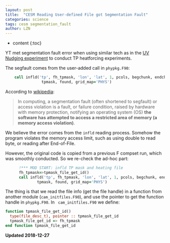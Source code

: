 ```yaml
---
layout: post
title:  "CESM Reading User-defined File got Segmentation Fault"
categories: science
tags: cesm segmentation_fault
author: LZN
---
```


* content
{:toc}

YT met segmentation fault error when using similar tech as in the [UV Nudging experiment](https://github.com/Novarizark/project/tree/master/SRC_MOD_LIB-2017/SourceMods-Nudging/src.cam) to conduct TP heatforcing experiments.

The segfault comes from the user-added call in `phypkg.F90`:

```fortran
    call infld('tp', fh_tpmask, 'lon', 'lat', 1, pcols, begchunk, endchunk, &
                tpmask, found, grid_map='PHYS')
```

According to [wikipedia](https://en.wikipedia.org/wiki/Segmentation_fault):
>In computing, a segmentation fault (often shortened to segfault) or access violation is a fault, or failure condition, raised by hardware with memory protection, notifying an operating system (OS) **the software has attempted to access a restricted area of memory (a memory access violation)**. 

We believe the error comes from the `infld` reading process. Somehow the program violates the memory access limit, such as using double to read byte, or reading after End-of-File.

However, the original code is copied from a previous F compset run, which was smoothly conducted. So we re-check the ad-hoc part:

```fortran
      !*** MOD START: infld TP mask and heating file
      fh_tpmask=>tpmask_file_get_id()
      call infld('tp', fh_tpmask, 'lon', 'lat', 1, pcols, begchunk, endchunk, &
              tpmask, found, grid_map='PHYS')
```

The thing is that we read the file info (get the file handle) in a function from another module (`cam_initfiles.F90`), and use the pointer to get the function handle in `phypkg.F90`. In ` cam_initfiles.F90` we define:

```fortran
function tpmask_file_get_id()
  type(file_desc_t), pointer :: tpmask_file_get_id
  tpmask_file_get_id => fh_tpmask
end function tpmask_file_get_id

```


**Updated 2018-12-27**

